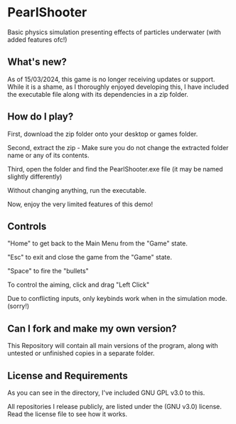 # PearlShooter
Basic physics simulation presenting effects of particles underwater (with added features ofc!)

## What's new?
As of 15/03/2024, this game is no longer receiving updates or support.
While it is a shame, as I thoroughly enjoyed developing this, I have included the executable file along with its dependencies in a zip folder.


## How do I play?
First, download the zip folder onto your desktop or games folder.

Second, extract the zip - Make sure you do not change the extracted folder name or any of its contents.

Third, open the folder and find the PearlShooter.exe file (it may be named slightly differently)

Without changing anything, run the executable.

Now, enjoy the very limited features of this demo!

## Controls
"Home" to get back to the Main Menu from the "Game" state.

"Esc" to exit and close the game from the "Game" state.

"Space" to fire the "bullets"

To control the aiming, click and drag "Left Click"


Due to conflicting inputs, only keybinds work when in the simulation mode. (sorry!)


## Can I fork and make my own version?
This Repository will contain all main versions of the program, along with untested or unfinished copies in a separate folder.


## License and Requirements
As you can see in the directory, I've included GNU GPL v3.0 to this.

All repositories I release publicly, are listed under the (GNU v3.0) license.
Read the license file to see how it works.
